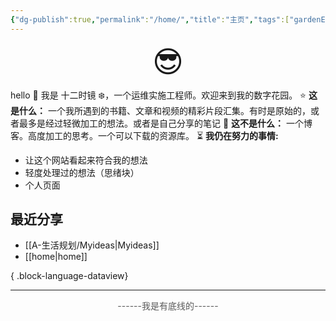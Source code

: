 ```yaml
---
{"dg-publish":true,"permalink":"/home/","title":"主页","tags":["gardenEntry"],"noteIcon":""}
---
```



<div style="text-align:center;" ><font size="192px">😎</font></div>

hello 👋
我是 十二时镜 ❄️，一个运维实施工程师。欢迎来到我的数字花园。
⭐ **这是什么：** 一个我所遇到的书籍、文章和视频的精彩片段汇集。有时是原始的，或者最多是经过轻微加工的想法。或者是自己分享的笔记
🚫 **这不是什么：** 一个博客。高度加工的思考。一个可以下载的资源库。
⏳ **我仍在努力的事情:**
* 让这个网站看起来符合我的想法
* 轻度处理过的想法（思绪块）
* 个人页面

## 最近分享

- [[A-生活规划/Myideas\|Myideas]]
- [[home\|home]]

{ .block-language-dataview}


---


<div style="text-align:center;"><font color="#595959">------我是有底线的------</font></div>